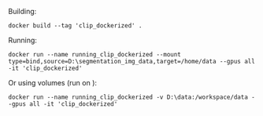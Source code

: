 Building:

    docker build --tag 'clip_dockerized' .

Running:

    docker run --name running_clip_dockerized --mount type=bind,source=D:\segmentation_img_data,target=/home/data --gpus all -it 'clip_dockerized' 

Or using volumes (run on ):

    docker run --name running_clip_dockerized -v D:\data:/workspace/data --gpus all -it 'clip_dockerized' 

